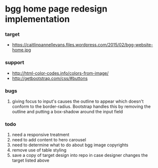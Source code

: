 # bgg home page redesign implementation
### target

- https://caitlinpannellevans.files.wordpress.com/2015/02/bgg-website-home.jpg

### support

- http://html-color-codes.info/colors-from-image/
- http://getbootstrap.com/css/#buttons


### bugs

1. giving focus to input's causes the outline to appear which doesn't conform to the border-radius.  Bootstrap handles this by removing the outline and putting a box-shadow around the input field

### todo
1. need a responsive treatment
2. need to add content to hero carousel
3. need to determine what to do about bgg image copyrights
4. remove use of table styling
5. save a copy of target design into repo in case designer changes the target listed above